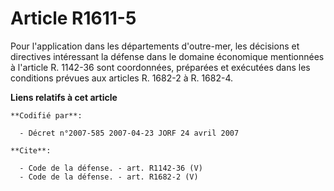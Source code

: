# Article R1611-5

Pour l'application dans les départements d'outre-mer, les décisions et directives intéressant la défense dans le domaine
économique mentionnées à l'article R. 1142-36 sont coordonnées, préparées et exécutées dans les conditions prévues aux
articles R. 1682-2 à R. 1682-4.

**Liens relatifs à cet article**

	**Codifié par**:

	  - Décret n°2007-585 2007-04-23 JORF 24 avril 2007

	**Cite**:

	  - Code de la défense. - art. R1142-36 (V)
	  - Code de la défense. - art. R1682-2 (V)
